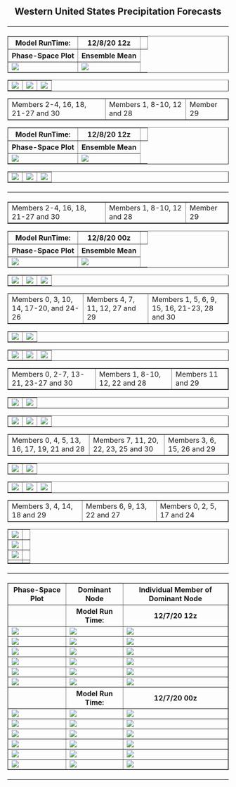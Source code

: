 <html>
  <head>
    <meta charset="utf-8">
    <meta name="viewport" content="width=device-width, initial-scale=1">
  </head>
  <body>
    <h2><center>Western United States Precipitation Forecasts
  <hr>
      


  <table border="1" cellpadding="1" cellspacing="1">
    <tr>
      <th>Model RunTime:</th>
      <th>12/8/20 12z</th>
      <th></th>
    <tr>
      <th>Phase-Space Plot</th>
      <th>Ensemble Mean</th>
    </tr>
    <tr>
      <td><img src="https://user-images.githubusercontent.com/75145898/101647129-9be24480-39f5-11eb-98bb-9606bb7e66cb.png"></td>
      <td><img src="https://user-images.githubusercontent.com/75145898/101647158-a3095280-39f5-11eb-8216-4ca77d583852.png"></td>
    </tr>
  </table>
  <table border="1" cellpadding="1" cellspacing="1">
    <tr>  
      <td><img src="https://user-images.githubusercontent.com/75145898/101647189-aa306080-39f5-11eb-8e8b-c76923e4c424.png"></td>
      <td><img src="https://user-images.githubusercontent.com/75145898/101647218-b3213200-39f5-11eb-80a4-c861d94bea25.png"></td>
      <td><img src="https://user-images.githubusercontent.com/75145898/101647243-b9171300-39f5-11eb-86d3-2ef31fdff663.png"></td>
    </tr>
  <table border="1" cellpadding="1" cellspacing="1">
    <tr>
      <td>Members 2-4, 16, 18, 21-27 and 30</td>
      <td>Members 1, 8-10, 12 and 28</td>
      <td>Member 29</td>
    </tr>
  
  <table border="1" cellpadding="1" cellspacing="1">
    <tr>
      <th>Model RunTime:</th>
      <th>12/8/20 12z</th>
      <th></th>
    <tr>
      <th>Phase-Space Plot</th>
      <th>Ensemble Mean</th>
    </tr>
    <tr>
      <td><img src="https://user-images.githubusercontent.com/75145898/101649549-40fe1c80-39f8-11eb-9dba-ea802d2829e8.png"></td>
      <td><img src="https://user-images.githubusercontent.com/75145898/101649579-48bdc100-39f8-11eb-9165-58f398c3f7cb.png"></td>
    </tr>
  </table>
  <table border="1" cellpadding="1" cellspacing="1">
    <tr>  
      <td><img src="https://user-images.githubusercontent.com/75145898/101649602-4fe4cf00-39f8-11eb-84fa-3d0b7ade456e.png"></td>
      <td><img src="https://user-images.githubusercontent.com/75145898/101649611-54a98300-39f8-11eb-80b8-4dac64eed18e.png"></td>
      <td><img src="https://user-images.githubusercontent.com/75145898/101649636-5c692780-39f8-11eb-98cc-732ad943045d.png"></td>
    </tr>
  <table border="1" cellpadding="1" cellspacing="1">
    <tr>
      <td>Members 2-4, 16, 18, 21-27 and 30</td>
      <td>Members 1, 8-10, 12 and 28</td>
      <td>Member 29</td>
    </tr>


<hr>
<table border="1" cellpadding="1" cellspacing="1">
    <tr>
      <th>Model RunTime:</th>
      <th>12/8/20 00z</th>
      <th></th>
    <tr>
      <th>Phase-Space Plot</th>
      <th>Ensemble Mean</th>
    </tr>
    <tr>
      <td><img src="https://user-images.githubusercontent.com/75145898/101524323-025c5980-3947-11eb-9521-32b5008aacf0.png"></td>
      <td><img src="https://user-images.githubusercontent.com/75145898/101524287-fcff0f00-3946-11eb-9b0a-bf1fcdba6e3b.png"></td>
    </tr>
  </table>
  <table border="1" cellpadding="1" cellspacing="1">
    <tr>  
      <td><img src="https://user-images.githubusercontent.com/75145898/101524276-fbcde200-3946-11eb-8dab-5dd87be27df2.png"></td>
      <td><img src="https://user-images.githubusercontent.com/75145898/101524311-012b2c80-3947-11eb-8ac0-e5edbe9cf6a5.png"></td>
      <td><img src="https://user-images.githubusercontent.com/75145898/101524305-ff616900-3946-11eb-9d7b-c8a30830aec5.png"></td>
    </tr>
  </table>
  <table border="1" cellpadding="1" cellspacing="1">
    <tr>
      <td>Members 0, 3, 10, 14, 17-20, and 24-26</td>
      <td>Members 4, 7, 11, 12, 27 and 29</td>
      <td>Members 1, 5, 6, 9, 15, 16, 21-23, 28 and 30</td>
    </tr>
  </table>

  <table border="1" cellpadding="1" cellspacing="1">
    <tr>
      <td><img src="https://user-images.githubusercontent.com/75145898/101524325-02f4f000-3947-11eb-86f7-fe6eee2f0751.png"></td>
      <td><img src="https://user-images.githubusercontent.com/75145898/101524289-fd97a580-3946-11eb-9696-c0b34db80899.png"></td>
    </tr>
  </table>
  <table border="1" cellpadding="1" cellspacing="1">
    <tr>  
      <td><img src="https://user-images.githubusercontent.com/75145898/101524279-fbcde200-3946-11eb-8428-0c3c9b123fb8.png"></td>
      <td><img src="https://user-images.githubusercontent.com/75145898/101524313-012b2c80-3947-11eb-8c68-f31bedadae5f.png"></td>
      <td><img src="https://user-images.githubusercontent.com/75145898/101524306-ff616900-3946-11eb-887f-78cd6ee8acc8.png"></td>
    </tr>
  </table>
  <table border="1" cellpadding="1" cellspacing="1">
    <tr>
      <td>Members 0, 2-7, 13-21, 23-27 and 30</td>
      <td>Members 1, 8-10, 12, 22 and 28</td>
      <td>Members 11 and 29</td>
    </tr>
  </table>

  <table border="1" cellpadding="1" cellspacing="1">
    <tr>
      <td><img src="https://user-images.githubusercontent.com/75145898/101524328-02f4f000-3947-11eb-8d9a-36fbd80e54e0.png"></td>
      <td><img src="https://user-images.githubusercontent.com/75145898/101524291-fd97a580-3946-11eb-90b6-33b3edba122f.png"></td>
    </tr>
  </table>
  <table border="1" cellpadding="1" cellspacing="1">
    <tr>
      <td><img src="https://user-images.githubusercontent.com/75145898/101524281-fc667880-3946-11eb-9bc0-0430dc2dd8ab.png"></td>
      <td><img src="https://user-images.githubusercontent.com/75145898/101524315-01c3c300-3947-11eb-938f-a43d32761096.png"></td>
      <td><img src="https://user-images.githubusercontent.com/75145898/101524308-00929600-3947-11eb-9448-ed42d23c0062.png"></td>
    </tr>
  </table>
  <table border="1" cellpadding="1" cellspacing="1">
    <tr>
      <td>Members 0, 4, 5, 13, 16, 17, 19, 21 and 28</td>
      <td>Members 7, 11, 20, 22, 23, 25 and 30</td>
      <td>Members 3, 6, 15, 26 and 29</td>
    </tr>
  </table>
  
  <table border="1" cellpadding="1" cellspacing="1">
    <tr>
      <td><img src="https://user-images.githubusercontent.com/75145898/101524329-038d8680-3947-11eb-95e5-2df36dd5b091.png"></td>
      <td><img src="https://user-images.githubusercontent.com/75145898/101524294-fd97a580-3946-11eb-9c20-77abcd04e0e4.png"></td>
    </tr>
  </table>
  <table border="1" cellpadding="1" cellspacing="1">
    <tr>
      <td><img src="https://user-images.githubusercontent.com/75145898/101524282-fc667880-3946-11eb-865a-f6289af352a3.png"></td>
      <td><img src="https://user-images.githubusercontent.com/75145898/101524320-025c5980-3947-11eb-8247-6b495495e583.png"></td>
      <td><img src="https://user-images.githubusercontent.com/75145898/101524309-00929600-3947-11eb-8622-3e8559e359d8.png"></td>
    </tr>
  </table>
  <table border="1" cellpadding="1" cellspacing="1">
    <tr>
      <td>Members 3, 4, 14, 18 and 29</td>
      <td>Members 6, 9, 13, 22 and 27</td>
      <td>Members 0, 2, 5, 17 and 24</td>
    </tr>
  </table>
  
  <table border="1" cellpadding="1" cellspacing="1">
    <tr> 
      <td><img src="https://user-images.githubusercontent.com/75145898/101524295-fe303c00-3946-11eb-8048-0b323991f880.png"></td>
      <td><img src=""></td>
    </tr>
    <tr>
      <td><img src="https://user-images.githubusercontent.com/75145898/101524297-fe303c00-3946-11eb-9353-8d6e8043bcde.png"></td>
      <td><img src=""></td>
    </tr>
    <tr>
      <td><img src="https://user-images.githubusercontent.com/75145898/101524302-fec8d280-3946-11eb-817c-436481bd2691.png"></td>
      <td><img src=""></td>
    </tr>
    <tr>
      <td><img src=""></td>
      <td><img src=""></td>
    </tr>
  </table>
  <hr>
  
  <table border="1" cellpadding="1" cellspacing="1">
    <tr>
      <th>Phase-Space Plot</th>
      <th>Dominant Node</th>
      <th>Individual Member of Dominant Node</th>
    </tr>
    <tr>
      <th></th>
      <th>Model Run Time:</th>
      <th>12/7/20 12z</th>
    </tr>
    <tr>
      <td><img src="https://user-images.githubusercontent.com/75145898/101446483-ac54cb00-38e0-11eb-978f-0192be1050b3.png"></td>
      <td><img src="https://user-images.githubusercontent.com/75145898/101446564-c393b880-38e0-11eb-89be-810a81563df8.png"></td>
      <td><img src="https://user-images.githubusercontent.com/75145898/101446842-487ed200-38e1-11eb-8504-f771a12300dd.png"></td>
    </tr>
    <tr>
      <td><img src="https://user-images.githubusercontent.com/75145898/101446484-aced6180-38e0-11eb-8619-583b336e308f.png"></td>
      <td><img src="https://user-images.githubusercontent.com/75145898/101446588-cc848a00-38e0-11eb-8f9a-eafef4311958.png"></td>
      <td><img src="https://user-images.githubusercontent.com/75145898/101446843-49176880-38e1-11eb-807a-c4787661c14a.png"></td>
    </tr>
    <tr>
      <td><img src="https://user-images.githubusercontent.com/75145898/101446486-aced6180-38e0-11eb-9159-ec7df6ac7abf.png"></td>
      <td><img src="https://user-images.githubusercontent.com/75145898/101446615-d908e280-38e0-11eb-93ab-aa792c5e008f.png"></td>
      <td><img src="https://user-images.githubusercontent.com/75145898/101446844-49176880-38e1-11eb-920f-069a855e75ce.png"></td>
    </tr>
    <tr>
      <td><img src="https://user-images.githubusercontent.com/75145898/101446488-aced6180-38e0-11eb-9552-554c4f75f14d.png"></td>
      <td><img src="https://user-images.githubusercontent.com/75145898/101446647-e58d3b00-38e0-11eb-92e5-e40eaeec846e.png"></td>
      <td><img src="https://user-images.githubusercontent.com/75145898/101446845-49176880-38e1-11eb-901b-441d47585927.png"></td>
    </tr>
    <tr>
      <td><img src="https://user-images.githubusercontent.com/75145898/101446489-aced6180-38e0-11eb-9641-9579076c793c.png"></td>
      <td><img src="https://user-images.githubusercontent.com/75145898/101446783-29804000-38e1-11eb-9b2e-dcd118a11d7e.png"></td>
      <td><img src="https://user-images.githubusercontent.com/75145898/101446846-49176880-38e1-11eb-80c5-d3f9d992ba5f.png"></td>
    </tr>
    <tr>
      <td><img src="https://user-images.githubusercontent.com/75145898/101446490-ad85f800-38e0-11eb-8b04-1cb091fc12a5.png"></td>
      <td><img src="https://user-images.githubusercontent.com/75145898/101446804-356c0200-38e1-11eb-9a08-148e88ade716.png"></td>
      <td><img src="https://user-images.githubusercontent.com/75145898/101446847-49afff00-38e1-11eb-8db5-48f0acfe9d18.png"></td>
    </tr>
    <tr>
      <th></th>
      <th>Model Run Time:</th>
      <th>12/7/20 00z</th>
    </tr>
    <tr>
      <td><img src="https://user-images.githubusercontent.com/75145898/101389105-299b2400-387e-11eb-8fd1-8a058f4debe3.png"></td>
      <td><img src="https://user-images.githubusercontent.com/75145898/101389175-46375c00-387e-11eb-8950-2153bfe47c97.png"></td>
      <td><img src="https://user-images.githubusercontent.com/75145898/101389372-91516f00-387e-11eb-8502-372601923e3f.png"></td>
    </tr>
    <tr>
      <td><img src="https://user-images.githubusercontent.com/75145898/101389106-2a33ba80-387e-11eb-996a-7f791f25a884.png"></td>
      <td><img src="https://user-images.githubusercontent.com/75145898/101389215-52bbb480-387e-11eb-80c9-6e4464066629.png"></td>
      <td><img src="https://user-images.githubusercontent.com/75145898/101389375-91ea0580-387e-11eb-9c40-6aebe37a4303.png"></td>
    </tr>
    <tr>
      <td><img src="https://user-images.githubusercontent.com/75145898/101389107-2a33ba80-387e-11eb-8b95-6ef907158d2a.png"></td>
      <td><img src="https://user-images.githubusercontent.com/75145898/101389234-5bac8600-387e-11eb-83a5-cbe5c60fdae8.png"></td>
      <td><img src="https://user-images.githubusercontent.com/75145898/101389376-91ea0580-387e-11eb-8daa-fe27d32aa27e.png"></td>
    </tr>
    <tr>
      <td><img src="https://user-images.githubusercontent.com/75145898/101389108-2acc5100-387e-11eb-87ca-21f11c5db0aa.png"></td>
      <td><img src="https://user-images.githubusercontent.com/75145898/101389267-6830de80-387e-11eb-982a-aaa7616b978d.png"></td>
      <td><img src="https://user-images.githubusercontent.com/75145898/101389377-92829c00-387e-11eb-8202-1b5a59110600.png"></td>
    </tr>
    <tr>
      <td><img src="https://user-images.githubusercontent.com/75145898/101389109-2acc5100-387e-11eb-87fd-9882b20e51e2.png"></td>
      <td><img src="https://user-images.githubusercontent.com/75145898/101389299-73840a00-387e-11eb-9edf-a6f822f3efee.png"></td>
      <td><img src="https://user-images.githubusercontent.com/75145898/101389378-92829c00-387e-11eb-8349-d9b43344a22d.png"></td>
    </tr>
    <tr>
      <td><img src="https://user-images.githubusercontent.com/75145898/101389110-2acc5100-387e-11eb-9ff3-b77f7913c332.png"></td>
      <td><img src="https://user-images.githubusercontent.com/75145898/101389327-81398f80-387e-11eb-8878-e78b5df97dc2.png"></td>
      <td><img src="https://user-images.githubusercontent.com/75145898/101389379-92829c00-387e-11eb-9490-76da1cf42180.png"></td>
    </tr>
  </table>
  <hr>

